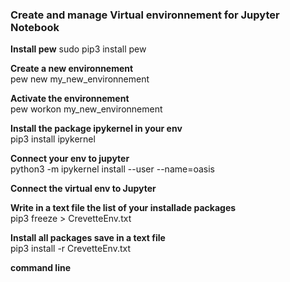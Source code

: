 ### Create and manage Virtual environnement for Jupyter Notebook

**Install pew**
sudo pip3 install pew

**Create a new environnement**  
pew new my_new_environnement

**Activate the environnement**  
pew workon my_new_environnement

**Install the package ipykernel in your env**  
pip3 install ipykernel

**Connect your env to jupyter**  
python3 -m ipykernel install --user --name=oasis

**Connect the virtual env to Jupyter**  

**Write in a text file the list of your installade packages**  
pip3 freeze > CrevetteEnv.txt

**Install all packages save in a text file**  
pip3 install -r CrevetteEnv.txt  

**command line**
